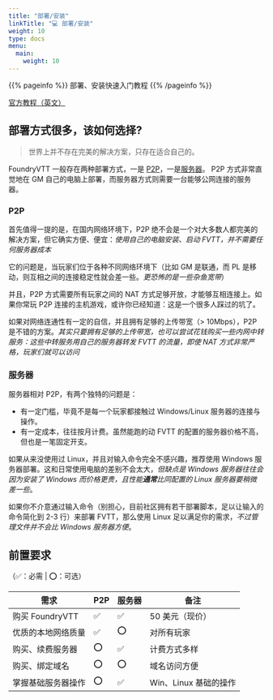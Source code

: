```yaml
---
title: "部署/安装"
linkTitle: "💻 部署/安装"
weight: 10
type: docs
menu:
  main:
    weight: 10
---
```


{{% pageinfo %}}
部署、安装快速入门教程
{{% /pageinfo %}}

[官方教程（英文）](https://foundryvtt.com/article/tutorial/)

## 部署方式很多，该如何选择?
> 世界上并不存在完美的解决方案，只存在适合自己的。

FoundryVTT 一般存在两种部署方式，一是 [P2P](#p2p)，一是[服务器](#服务器)。
P2P 方式非常直觉地在 GM 自己的电脑上部署，而服务器方式则需要一台能够公网连接的服务器。

### P2P
首先值得一提的是，在国内网络环境下，P2P 绝不会是一个对大多数人都完美的解决方案，但它确实方便、便宜：*使用自己的电脑安装、启动 FVTT，并不需要任何服务器成本*

它的问题是，当玩家们位于各种不同网络环境下（比如 GM 是联通，而 PL 是移动，则互相之间的连接稳定性就会差一些。*更恐怖的是一些杂鱼宽带*）

并且，P2P 方式需要所有玩家之间的 NAT 方式足够开放，才能够互相连接上。如果你常玩 P2P 连接的主机游戏，或许你已经知道：这是一个很多人踩过的坑了。

如果对网络连通性有一定的自信，并且拥有足够的上传带宽（> 10Mbps），P2P 是不错的方案。*其实只要拥有足够的上传带宽，也可以尝试花钱购买一些内网中转服务：这些中转服务用自己的服务器转发 FVTT 的流量，即使 NAT 方式非常严格，玩家们就可以访问*

### 服务器
服务器相对 P2P，有两个独特的问题是：
- 有一定门槛，毕竟不是每一个玩家都接触过 Windows/Linux 服务器的连接与操作。
- 有一定成本，往往按月计费。虽然能跑的动 FVTT 的配置的服务器价格不高，但也是一笔固定开支。

如果从来没使用过 Linux，并且对输入命令完全不感兴趣，推荐使用 Windows 服务器部署。这和日常使用电脑的差别不会太大，*但缺点是 Windows 服务器往往会因为安装了 Windows 而价格更贵，且性能**通常**比同配置的 Linux 服务器要稍微差一些*。

如果你不介意通过输入命令（别担心，目前社区拥有若干部署脚本，足以让输入的命令简化到 2-3 行）来部署 FVTT，那么使用 Linux 足以满足你的需求，*不过管理文件并不会比 Windows 服务器方便*。

## 前置要求

（✅：必需 | ⭕：可选）

| 需求 | P2P | 服务器 | 备注 |
| ---- | ---- | ---- | ---- |
| 购买 FoundryVTT | ✅ | ✅ | 50 美元（现价） |
| 优质的本地网络质量| ✅ | ⭕ | 对所有玩家 |
| 购买、续费服务器 | ⭕ | ✅ | 计费方式多样 |
| 购买、绑定域名 | ⭕ | ⭕ | 域名访问方便 |
| 掌握基础服务器操作 | ⭕ | ✅ | Win、Linux 基础的操作 |
